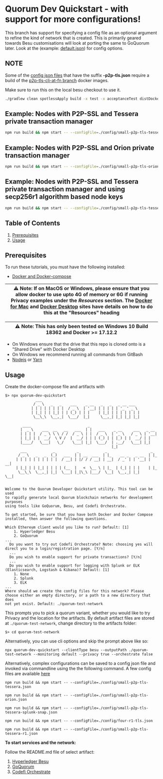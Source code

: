 # Quorum Dev Quickstart - with support for more configurations!
This branch has support for specifying a config file as an optional argument to refine the kind of network that is created. This is primarily geared towards Besu customisations will look at porting the same to GoQuorum later. Look at the (example: [default.json](./config/default.json)) for config options.

## NOTE ##
Some of the [config json files](./config) that have the suffix **-p2p-tls.json** require a build of the [p2p-tls-cli-at-fn branch](https://github.com/perusworld/besu/tree/p2p-tls-cli-at-fn) docker images.

Make sure to run this on the local besu checkout to use it.
```bash
./gradlew clean spotlessApply build -x test -x acceptanceTest distDocker
```

## Example: Nodes with P2P-SSL and Tessera private transaction manager
```bash
npm run build && npm start -- --configFile=./config/small-p2p-tls-tessera.json
```
## Example: Nodes with P2P-SSL and Orion private transaction manager
```bash
npm run build && npm start -- --configFile=./config/small-p2p-tls-orion.json
```
## Example: Nodes with P2P-SSL and Tessera private transaction manager and using secp256r1 algorithm based node keys
```bash
npm run build && npm start -- --configFile=./config/small-p2p-tls-tessera-r1.json
```

## Table of Contents
1. [Prerequisites](#prerequisites)
2. [Usage](#usage)

## Prerequisites

To run these tutorials, you must have the following installed:

- [Docker and Docker-compose](https://docs.docker.com/compose/install/)

| ⚠️ **Note**: If on MacOS or Windows, please ensure that you allow docker to use upto 4G of memory or 6G if running Privacy examples under the _Resources_ section. The [Docker for Mac](https://docs.docker.com/docker-for-mac/) and [Docker Desktop](https://docs.docker.com/docker-for-windows/) sites have details on how to do this at the "Resources" heading       |
| ---                                                                                                                                                                                                                                                                                                                                                                                |


| ⚠️ **Note**: This has only been tested on Windows 10 Build 18362 and Docker >= 17.12.2                                                                                                                                                                                                                                                                                              |
| ---                                                                                                                                                                                                                                                                                                                                                                                |

- On Windows ensure that the drive that this repo is cloned onto is a "Shared Drive" with Docker Desktop
- On Windows we recommend running all commands from GitBash
- [Nodejs](https://nodejs.org/en/download/) or [Yarn](https://yarnpkg.com/cli/node)



## Usage 

Create the docker-compose file and artifacts with 

```
$> npx quorum-dev-quickstart
              ___
             / _ \   _   _    ___    _ __   _   _   _ __ ___
            | | | | | | | |  / _ \  | '__| | | | | | '_ ' _ \
            | |_| | | |_| | | (_) | | |    | |_| | | | | | | |
             \__\_\  \__,_|  \___/  |_|     \__,_| |_| |_| |_|
     
        ____                          _
       |  _ \    ___  __   __   ___  | |   ___    _ __     ___   _ __
       | | | |  / _ \ \ \ / /  / _ \ | |  / _ \  | '_ \   / _ \ | '__|
       | |_| | |  __/  \ V /  |  __/ | | | (_) | | |_) | |  __/ | |
       |____/   \___|   \_/    \___| |_|  \___/  | .__/   \___| |_|
                                                 |_|
       ___            _          _            _                    _
      / _ \   _   _  (_)   ___  | | __  ___  | |_    __ _   _ __  | |_
     | | | | | | | | | |  / __| | |/ / / __| | __|  / _' | | '__| | __|
     | |_| | | |_| | | | | (__  |   <  \__ \ | |_  | (_| | | |    | |_ 
      \__\_\  \__,_| |_|  \___| |_|\_\ |___/  \__|  \__,_| |_|     \__|


Welcome to the Quorum Developer Quickstart utility. This tool can be used
to rapidly generate local Quorum blockchain networks for development purposes
using tools like GoQuorum, Besu, and Codefi Orchestrate.

To get started, be sure that you have both Docker and Docker Compose
installed, then answer the following questions.

Which Ethereum client would you like to run? Default: [1]
	1. Hyperledger Besu
	2. GoQuorum
...
  Do you want to try out Codefi Orchestrate? Note: choosing yes will direct you to a login/registration page. [Y/n]
  ...
  Do you wish to enable support for private transactions? [Y/n]
  ...
  Do you wish to enable support for logging with Splunk or ELK (Elasticsearch, Logstash & Kibana)? Default: [1]
	1. None
	2. Splunk
	3. ELK
...
Where should we create the config files for this network? Please
choose either an empty directory, or a path to a new directory that does
not yet exist. Default: ./quorum-test-network
```

This prompts you to pick a quorum variant, whether you would like to try Privacy and the location for the artifacts. By 
default artifact files are stored at `./quorum-test-network`, change directory to the artifacts folder: 

```
$> cd quorum-test-network
``` 


Alternatively, you can use cli options and skip the prompt above like so:

```
npx quorum-dev-quickstart --clientType besu --outputPath ./quorum-test-network --monitoring default --privacy true --orchestrate false
```

Alternatively, complex configurations can be saved to a config json file and invoked via commandline using the the following command. A few config files are available [here](/config)

```
npm run build && npm start -- --configFile=./config/small-p2p-tls-tessera.json

npm run build && npm start -- --configFile=./config/small-p2p-tls-orion.json

npm run build && npm start -- --configFile=./config/small-p2p-tls-tessera-splunk-snap.json

npm run build && npm start -- --configFile=./config/four-r1-tls.json

npm run build && npm start -- --configFile=./config/small-p2p-tls-tessera-r1.json

```

**To start services and the network:**

Follow the README.md file of select artifact:
1. [Hyperledger Besu](./files/besu/README.md)
2. [GoQuorum](./files/goquorum/README.md)
3. [Codefi Orchestrate](./files/orchestrate/README.md)

